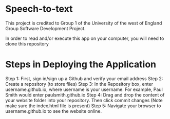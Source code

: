 # Speech-to-text

This project is credited to Group 1 of the University of the west of England Group Software Development Project.

In order to read and/or execute this app on your computer, you will need to clone this repository

# Steps in Deploying the Application

Step 1:	First, sign in/sign up a Github and verify your email address
Step 2: 	Create a repository (to store files)
Step 3: 	In the Repository box, enter username.github.io, where username is your username. For example, Paul Smith would enter paulsmith.github.io
Step 4: 	Drag and drop the content of your website folder into your repository. Then click commit changes (Note make sure the index.html file is present)
Step 5:	Navigate your browser to username.github.io to see the website online.

